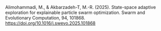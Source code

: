 Alimohammadi, M., & Akbarzadeh-T, M.-R. (2025). State-space adaptive exploration for explainable particle swarm optimization. Swarm and Evolutionary Computation, 94, 101868. https://doi.org/10.1016/j.swevo.2025.101868
